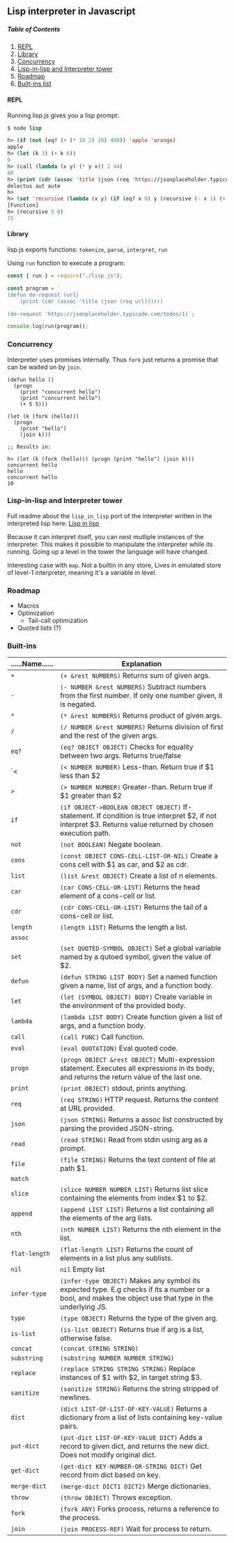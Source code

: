 Lisp interpreter in Javascript
---
##### Table of Contents
1. [REPL](#repl)
2. [Library](#lib)
3. [Concurrency](#concurrency)
4. [Lisp-in-lisp and Interpreter tower](#lisp2)
5. [Roadmap](#roadmap)
6. [Built-ins list](#builtins)

#### REPL <a name="repl"></a>
Running lisp.js gives you a lisp prompt:

```lisp
$ node lisp

h> (if (not (eq? (+ (* 10 2) 20) 400)) 'apple 'orange)
apple
h> (let (k 3) (+ k 6))
9
h> (call (lambda (x y) (* y x)) 2 44)
88
h> (print (cdr (assoc 'title (json (req 'https://jsonplaceholder.typicode.com/todos/1)))))
delectus aut aute
h>
h> (set 'recursive (lambda (x y) (if (eq? x 0) y (recursive (- x 1) (+ y x))))
[Function]
h> (recursive 5 0)
15
```

#### Library <a name="lib"></a>
lisp.js exports functions: `tokenize`, `parse`, `interpret`, `run`

Using `run` function to execute a program:

```javascript
const { run } = require("./lisp.js");

const program = `
(defun do-request (url)
    (print (cdr (assoc 'title (json (req url))))))

(do-request 'https://jsonplaceholder.typicode.com/todos/1)`;

console.log(run(program));
```

### Concurrency <a name="concurrency"></a>

Interpreter uses promises internally. Thus `fork` just returns a promise that can be waited on by `join`.

```
(defun hello ()
  (progn
    (print "concurrent hello")
    (print "concurrent hello")
    (+ 5 5)))

(let (k (fork (hello)))
  (progn
    (print "hello")
    (join k)))

;; Results in:

h> (let (k (fork (hello))) (progn (print "hello") (join k)))
concurrent hello
hello
concurrent hello
10

```

### Lisp-in-lisp and Interpreter tower <a name="lisp2"></a>

Full readme about the `lisp_in_lisp` port of the interpreter written in the interpreted lisp here:
[Lisp in lisp](lisp_in_lisp/README.md)

Because it can interpret itself, you can nest mutliple instances of the interpreter.
This makes it possible to manipulate the interpreter while its running. Going up a level in the tower the language will have changed.

Interesting case with `map`. Not a builtin in any store, Lives in emulated store of level-1 interpreter, meaning it's a variable in level.

### Roadmap <a name="roadmap"></a>

- Macros
- Optimization
  - Tail-call optimization
- Quoted lists (?)
    
### Built-ins <a name="builtins"></a>

| ......Name...... | Explanation  |
|----------|---|
| `+`      | `(+ &rest NUMBERS)` Returns sum of given args. |
| `-`      | `(- NUMBER &rest NUMBERS)` Subtract numbers from the first number. If only one number given, it is negated. |
| `*`      | `(* &rest NUMBERS)` Returns product of given args. |
| `/`      | `(/ NUMBER &rest NUMBERS)` Returns division of first and the rest of the given args. |
| `eq?`    | `(eq? OBJECT OBJECT)` Checks for equality between two args. Returns true/false  |
| `<   | `(< NUMBER NUMBER)` Less-than. Return true if $1 less than $2 |
| `>`   | `(> NUMBER NUMBER)` Greater-than. Return true if $1 greater than $2 |
| `if`   | `(if OBJECT->BOOLEAN OBJECT OBJECT)` If-statement. If condition is true interpret $2, if not interpret $3. Returns value returned by chosen execution path. |
| `not`   | `(not BOOLEAN)` Negate boolean. |
| `cons`   | `(const OBJECT CONS-CELL-LIST-OR-NIL)` Create a cons cell with $1 as car, and $2 as cdr. |
| `list`   | `(list &rest OBJECT)` Create a list of n elements. |
| `car`   | `(car CONS-CELL-OR-LIST)` Returns the head element of a cons-cell or list. |
| `cdr`   | `(cdr CONS-CELL-OR-LIST)` Returns the tail of a cons-cell or list. |
| `length`   | `(length LIST)` Returns the length a list. |
| `assoc`  |   |
| `set`   | `(set QUOTED-SYMBOL OBJECT)` Set a global variable named by a qutoed symbol, given the value of $2. |
| `defun`   | `(defun STRING LIST BODY)` Set a named function given a name, list of args, and a function body. |
| `let`   | `(let (SYMBOL OBJECT) BODY)` Create variable in the environment of the provided body. |
| `lambda`   | `(lambda LIST BODY)` Create function given a list of args, and a function body. |
| `call`   | `(call FUNC)` Call function. |
| `eval`   | `(eval QUOTATION)` Eval quoted code. |
| `progn`   | `(progn OBJECT &rest OBJECT)` Multi-expression statement. Executes all expressions in its body, and returns the return value of the last one. |
| `print`   | `(print OBJECT)` stdout, prints anything. |
| `req`   | `(req STRING)` HTTP request. Returns the content at URL provided. |
| `json`   | `(json STRING)` Returns a assoc list constructed by parsing the provided JSON-string. |
| `read`   | `(read STRING)` Read from stdin using arg as a prompt. |
| `file`   | `(file STRING)` Returns the text content of file at path $1. |
| `match`   |   |
| `slice`   | `(slice NUMBER NUMBER LIST)` Returns list slice containing the elements from index $1 to $2. |
| `append`   | `(append LIST LIST)` Returns a list containing all the elements of the arg lists. |
| `nth`   | `(nth NUMBER LIST)` Returns the nth element in the list. |
| `flat-length`   | `(flat-length LIST)` Returns the count of elements in a list plus any sublists. |
| `nil`   | `nil` Empty list  |
| `infer-type`   | `(infer-type OBJECT)` Makes any symbol its expected type. E.g checks if its a number or a bool, and makes the object use that type in the underlying JS. |
| `type`   | `(type OBJECT)` Returns the type of the given arg. |
| `is-list`   | `(is-list OBJECT)` Returns true if arg is a list, otherwise false. |
| `concat`   | `(concat STRING STRING)` |
| `substring`   | `(substring NUMBER NUMBER STRING)` |
| `replace`   | `(replace STRING STRING STRING)` Replace instances of $1 with $2, in target string $3. |
| `sanitize`   | `(sanitize STRING)` Returns the string stripped of newlines. |
| `dict`   | `(dict LIST-OF-LIST-OF-KEY-VALUE)` Returns a dictionary from a list of lists containing key-value pairs. |
| `put-dict`   | `(put-dict LIST-OF-KEY-VALUE DICT)` Adds a record to given dict, and returns the new dict. Does not modify original dict. |
| `get-dict`   | `(get-dict KEY-NUMBER-OR-STRING DICT)` Get record from dict based on key. |
| `merge-dict`   | `(merge-dict DICT1 DICT2)` Merge dictionaries. |
| `throw`   | `(throw OBJECT)` Throws exception. |
| `fork`   | `(fork ANY)` Forks process, returns a reference to the process. |
| `join`   | `(join PROCESS-REF)` Wait for process to return. |
